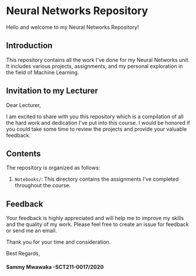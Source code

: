 # Neural Networks Repository

Hello and welcome to my Neural Networks Repository!

## Introduction

This repository contains all the work I've done for my Neural Networks unit. It includes various projects, assignments, and my personal exploration in the field of Machine Learning.

## Invitation to my Lecturer

Dear Lecturer,

I am excited to share with you this repository which is a compilation of all the hard work and dedication I've put into this course. I would be honored if you could take some time to review the projects and provide your valuable feedback.

## Contents

The repository is organized as follows:

1. `Notebooks/`: This directory contains the assignments I've completed throughout the course.


## Feedback

Your feedback is highly appreciated and will help me to improve my skills and the quality of my work. Please feel free to create an issue for feedback or send me an email.

Thank you for your time and consideration.

Best Regards,
#### Sammy Mwawaka -SCT211-0017/2020
